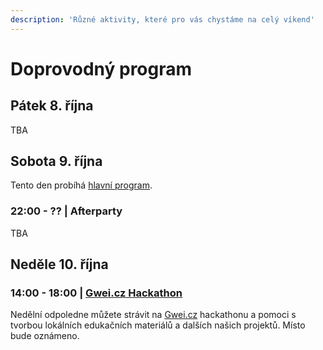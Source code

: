```yaml
---
description: 'Různé aktivity, které pro vás chystáme na celý víkend'
---
```


# Doprovodný program

## Pátek 8. října

TBA

## Sobota 9. října

Tento den probíhá [hlavní program](../program/).

### 22:00 - ?? \| Afterparty

TBA

## Neděle 10. října

### 14:00 - 18:00 \| [Gwei.cz Hackathon](gwei.cz-hackathon.md)

Nedělní odpoledne můžete strávit na [Gwei.cz](https://gwei.cz) hackathonu a pomoci s tvorbou lokálních edukačních materiálů a dalších našich projektů. Místo bude oznámeno.

